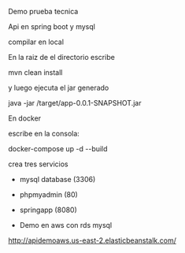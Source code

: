 Demo prueba tecnica

Api en spring boot y mysql

compilar en local

En la raiz de el directorio escribe

mvn clean install

y luego ejecuta el jar generado

java -jar /target/app-0.0.1-SNAPSHOT.jar

En docker

escribe en la consola:

docker-compose up -d --build

crea tres servicios

- mysql database (3306)
- phpmyadmin (80)
- springapp (8080)

- Demo en aws con rds mysql

http://apidemoaws.us-east-2.elasticbeanstalk.com/
